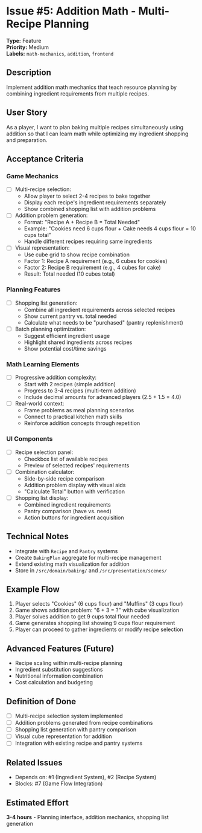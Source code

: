 # Issue #5: Addition Math - Multi-Recipe Planning

**Type:** Feature  
**Priority:** Medium  
**Labels:** `math-mechanics`, `addition`, `frontend`

## Description

Implement addition math mechanics that teach resource planning by combining ingredient requirements from multiple recipes.

## User Story

As a player, I want to plan baking multiple recipes simultaneously using addition so that I can learn math while optimizing my ingredient shopping and preparation.

## Acceptance Criteria

### Game Mechanics
- [ ] Multi-recipe selection:
  - Allow player to select 2-4 recipes to bake together
  - Display each recipe's ingredient requirements separately
  - Show combined shopping list with addition problems
- [ ] Addition problem generation:
  - Format: "Recipe A + Recipe B = Total Needed"
  - Example: "Cookies need 6 cups flour + Cake needs 4 cups flour = 10 cups total"
  - Handle different recipes requiring same ingredients
- [ ] Visual representation:
  - Use cube grid to show recipe combination
  - Factor 1: Recipe A requirement (e.g., 6 cubes for cookies)
  - Factor 2: Recipe B requirement (e.g., 4 cubes for cake)  
  - Result: Total needed (10 cubes total)

### Planning Features
- [ ] Shopping list generation:
  - Combine all ingredient requirements across selected recipes
  - Show current pantry vs. total needed
  - Calculate what needs to be "purchased" (pantry replenishment)
- [ ] Batch planning optimization:
  - Suggest efficient ingredient usage
  - Highlight shared ingredients across recipes
  - Show potential cost/time savings

### Math Learning Elements
- [ ] Progressive addition complexity:
  - Start with 2 recipes (simple addition)
  - Progress to 3-4 recipes (multi-term addition)
  - Include decimal amounts for advanced players (2.5 + 1.5 = 4.0)
- [ ] Real-world context:
  - Frame problems as meal planning scenarios
  - Connect to practical kitchen math skills
  - Reinforce addition concepts through repetition

### UI Components
- [ ] Recipe selection panel:
  - Checkbox list of available recipes
  - Preview of selected recipes' requirements
- [ ] Combination calculator:
  - Side-by-side recipe comparison
  - Addition problem display with visual aids
  - "Calculate Total" button with verification
- [ ] Shopping list display:
  - Combined ingredient requirements
  - Pantry comparison (have vs. need)
  - Action buttons for ingredient acquisition

## Technical Notes

- Integrate with `Recipe` and `Pantry` systems
- Create `BakingPlan` aggregate for multi-recipe management
- Extend existing math visualization for addition
- Store in `/src/domain/baking/` and `/src/presentation/scenes/`

## Example Flow

1. Player selects "Cookies" (6 cups flour) and "Muffins" (3 cups flour)
2. Game shows addition problem: "6 + 3 = ?" with cube visualization
3. Player solves addition to get 9 cups total flour needed
4. Game generates shopping list showing 9 cups flour requirement
5. Player can proceed to gather ingredients or modify recipe selection

## Advanced Features (Future)
- Recipe scaling within multi-recipe planning
- Ingredient substitution suggestions
- Nutritional information combination
- Cost calculation and budgeting

## Definition of Done

- [ ] Multi-recipe selection system implemented
- [ ] Addition problems generated from recipe combinations
- [ ] Shopping list generation with pantry comparison
- [ ] Visual cube representation for addition
- [ ] Integration with existing recipe and pantry systems

## Related Issues

- Depends on: #1 (Ingredient System), #2 (Recipe System)
- Blocks: #7 (Game Flow Integration)

## Estimated Effort

**3-4 hours** - Planning interface, addition mechanics, shopping list generation